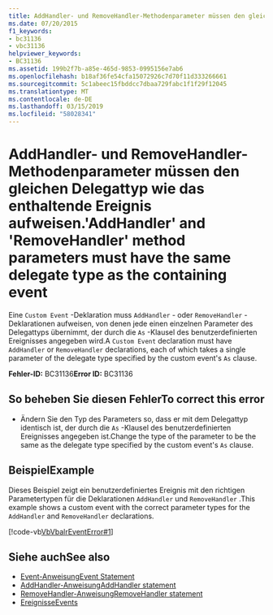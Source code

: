 ```yaml
---
title: AddHandler- und RemoveHandler-Methodenparameter müssen den gleichen Delegattyp wie das enthaltende Ereignis aufweisen.
ms.date: 07/20/2015
f1_keywords:
- bc31136
- vbc31136
helpviewer_keywords:
- BC31136
ms.assetid: 199b2f7b-a85e-465d-9853-0995156e7ab6
ms.openlocfilehash: b18af36fe54cfa15072926c7d70f11d333266661
ms.sourcegitcommit: 5c1abeec15fbddcc7dbaa729fabc1f1f29f12045
ms.translationtype: MT
ms.contentlocale: de-DE
ms.lasthandoff: 03/15/2019
ms.locfileid: "58028341"
---
```

# <a name="addhandler-and-removehandler-method-parameters-must-have-the-same-delegate-type-as-the-containing-event"></a><span data-ttu-id="30d92-102">AddHandler- und RemoveHandler-Methodenparameter müssen den gleichen Delegattyp wie das enthaltende Ereignis aufweisen.</span><span class="sxs-lookup"><span data-stu-id="30d92-102">'AddHandler' and 'RemoveHandler' method parameters must have the same delegate type as the containing event</span></span>
<span data-ttu-id="30d92-103">Eine `Custom Event` -Deklaration muss `AddHandler` - oder `RemoveHandler` -Deklarationen aufweisen, von denen jede einen einzelnen Parameter des Delegattyps übernimmt, der durch die `As` -Klausel des benutzerdefinierten Ereignisses angegeben wird.</span><span class="sxs-lookup"><span data-stu-id="30d92-103">A `Custom Event` declaration must have `AddHandler` or `RemoveHandler` declarations, each of which takes a single parameter of the delegate type specified by the custom event's `As` clause.</span></span>  
  
 <span data-ttu-id="30d92-104">**Fehler-ID:** BC31136</span><span class="sxs-lookup"><span data-stu-id="30d92-104">**Error ID:** BC31136</span></span>  
  
## <a name="to-correct-this-error"></a><span data-ttu-id="30d92-105">So beheben Sie diesen Fehler</span><span class="sxs-lookup"><span data-stu-id="30d92-105">To correct this error</span></span>  
  
-   <span data-ttu-id="30d92-106">Ändern Sie den Typ des Parameters so, dass er mit dem Delegattyp identisch ist, der durch die `As` -Klausel des benutzerdefinierten Ereignisses angegeben ist.</span><span class="sxs-lookup"><span data-stu-id="30d92-106">Change the type of the parameter to be the same as the delegate type specified by the custom event's `As` clause.</span></span>  
  
## <a name="example"></a><span data-ttu-id="30d92-107">Beispiel</span><span class="sxs-lookup"><span data-stu-id="30d92-107">Example</span></span>  
 <span data-ttu-id="30d92-108">Dieses Beispiel zeigt ein benutzerdefiniertes Ereignis mit den richtigen Parametertypen für die Deklarationen `AddHandler` und `RemoveHandler` .</span><span class="sxs-lookup"><span data-stu-id="30d92-108">This example shows a custom event with the correct parameter types for the `AddHandler` and `RemoveHandler` declarations.</span></span>  
  
 [!code-vb[VbVbalrEventError#1](~/samples/snippets/visualbasic/VS_Snippets_VBCSharp/VbVbalrEventError/VB/VbVbalrEventError.vb#1)]  
  
## <a name="see-also"></a><span data-ttu-id="30d92-109">Siehe auch</span><span class="sxs-lookup"><span data-stu-id="30d92-109">See also</span></span>

- [<span data-ttu-id="30d92-110">Event-Anweisung</span><span class="sxs-lookup"><span data-stu-id="30d92-110">Event Statement</span></span>](../../visual-basic/language-reference/statements/event-statement.md)
- [<span data-ttu-id="30d92-111">AddHandler-Anweisung</span><span class="sxs-lookup"><span data-stu-id="30d92-111">AddHandler statement</span></span>](~/docs/visual-basic/language-reference/statements/addhandler-statement.md)
- [<span data-ttu-id="30d92-112">RemoveHandler-Anweisung</span><span class="sxs-lookup"><span data-stu-id="30d92-112">RemoveHandler statement</span></span>](~/docs/visual-basic/language-reference/statements/removehandler-statement.md)
- [<span data-ttu-id="30d92-113">Ereignisse</span><span class="sxs-lookup"><span data-stu-id="30d92-113">Events</span></span>](../../visual-basic/programming-guide/language-features/events/index.md)
